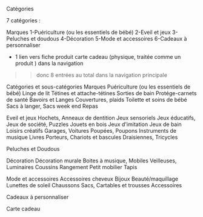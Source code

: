 Catégories

7 catégories :

Marques
1-Puériculture (ou les essentiels de bébé)
2-Eveil et jeux
3-Peluches et doudous
4-Décoration
5-Mode et accessoires
6-Cadeaux à personnaliser
+ 1 lien vers fiche produit carte cadeau (physique, traitée comme un produit ) dans la navigation

>> donc 8 entrées au total dans la navigation principale

Catégories et sous-catégories
Marques
Puériculture (ou les essentiels de bébé)
Linge de lit
Tétines et attache-tétines
Sorties de bain
Protége-carnets de santé
Bavoirs et Langes
Couvertures, plaids
Toilette et soins de bébé
Sacs à langer, Sacs week end
Repas

Eveil et jeux
Hochets, Anneaux de dentition
Jeux sensoriels
Jeux éducatifs, Jeux de société, Puzzles
Jouets en bois
Jeux d'imitation
Jeux de bain 
Loisirs créatifs
Garages, Voitures
Poupées, Poupons
Instruments de musique
Livres
Porteurs, Chariots et bascules
Draisiennes, Tricycles

Peluches et Doudous

Décoration
Décoration murale
Boites à musique, Mobiles
Veilleuses, Luminaires
Coussins
Rangement
Petit mobilier
Tapis

Mode et accessoires
Accessoires cheveux
Bijoux
Beauté/maquillage
Lunettes de soleil
Chaussons
Sacs, Cartables et trousses
Accessoires

Cadeaux à personnaliser

Carte cadeau

